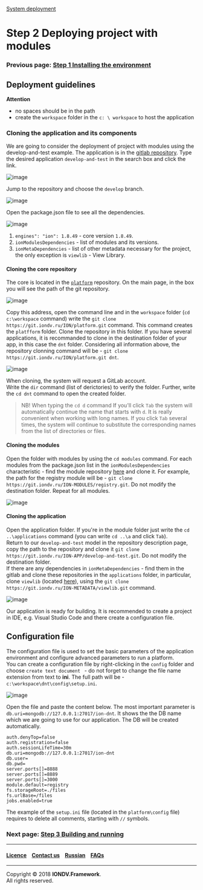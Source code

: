 [System deployment](/docs/en/1_system_deployment/)  
# Step 2 Deploying project with modules
### Previous page: [Step 1 Installing the environment](docs/en/1_system_deployment/step1_installing_environment.md)  
## Deployment guidelines
**Attention**
* no spaces should be in the path
* create the `workspace` folder in the `c: \ workspace` to host the application

### Cloning the application and its components
We are going to consider the deployment of project with modules using the develop-and-test example. The application is in the [gitlab repository](https://git.iondv.ru/dashboard/activity). Type the desired application `develop-and-test` in the search box and click the link.  

![image](/uploads/1b9bf52d24eaf8100cb254adeaebf152/image.png)

Jump to the repository and choose the `develop` branch.

![image](/uploads/c86b66e40ce30345a16b21802db5b00a/image.png)

Open the package.json file to see all the dependencies.

![image](/uploads/d260a01594567e6f03b89f77f6089f65/image.png)  

1. `engines": "ion": 1.8.49` - core version `1.8.49`.
2. `ionModulesDependencies` - list of modules and its versions. 
3. `ionMetaDependencies` - list of other metadata necessary for the project, the only exception is `viewlib` -  View Library.

#### Cloning the core repository  
The core is located in the [`platform`](https://git.iondv.ru/ION/platform) repository. On the main page, in the box you will see the path of the git repository.  

![image](/uploads/f1f838515b040d2a51b933381b320bc1/image.png)

Copy this address, open the command line and in the `workspace` folder (`cd c:\workspace` command) write the `git clone https://git.iondv.ru/ION/platform.git` command. This command creates the `platfform` folder. Сlone the repository in this folder. If you have several applications, it is recommanded to clone in the destination folder of your app, in this case the `dnt` folder. Considering all information above, the repository clonning command will be - `git clone https://git.iondv.ru/ION/platform.git dnt`.


![image](/uploads/d98115b31f107d56f2e6252cec7792f4/image.png)

When cloning, the system will request a GitLab account.  
Write the `dir` command (list of derictories) to verify the folder. Further, write the `cd dnt` command to open the created folder.

> NB! When typing the `cd d` command If you'll click `Tab` the system  will automatically continue the name that starts with `d`. It is really convenient when working with long names. If you click `Tab` several times, the system will continue to substitute the corresponding names from the list of directories or files.

#### Cloning the modules
Open the folder with modules by using the `cd modules` command. For each modules from the package.json list in the `ionModulesDependencies` characteristic - find the module repository [here](https://git.iondv.ru/ION-MODULES) and clone it. For example, the path for the registry module will be - `git clone https://git.iondv.ru/ION-MODULES/registry.git`. Do not modify the destination folder. Repeat for all modules. 

![image](/uploads/ad26180dc09ba123b5595ce04d853492/image.png)

#### Cloning the application
Open the application folder. If you're in the module folder just write the `cd ..\applications` command (you can write `cd ..\a` and click `Tab`).  
Return to our `develop-and-test` model in the repository description page, copy the path to the repository and clone it `git clone https://git.iondv.ru/ION-APP/develop-and-test.git`. Do not modify the destination folder.  
If there are any dependencies in `ionMetaDependencies` - find them in the gitlab and clone these repositories in the `applications` folder, in particular, clone `viewlib` (located [here](https://git.iondv.ru/ION-METADATA/viewlib)), using the `git clone https://git.iondv.ru/ION-METADATA/viewlib.git` command.

![image](/uploads/7f01a3c9ff89d8f4d7b5b162194e5a03/image.png)

Our application is ready for building. It is recommended to create a project in IDE, e.g. Visual Studio Code and there create a configuration file.  


## Configuration file
The configuration file is used to set the basic parameters of the application environment and configure advanced parameters to run a platform.  
You can create a configuration file by right-clicking in the `config` folder and choose `create text document ` - do not forget to change the   file name extension from text to **ini**. The full path will be - `c:\workspace\dnt\config\setup.ini`.  

![image](/uploads/85aceca6619de495c1b6dbfd1edafc40/image.png)

Open the file and paste the content below. The most important parameter is `db.uri=mongodb://127.0.0.1:27017/ion-dnt`. It shows the the DB name which we are going to use for our application. The DB will be created automatically.  

```
auth.denyTop=false
auth.registration=false
auth.sessionLifeTime=30m
db.uri=mongodb://127.0.0.1:27017/ion-dnt
db.user=
db.pwd=
server.ports[]=8888
server.ports[]=8889
server.ports[]=3000
module.default=registry
fs.storageRoot=./files
fs.urlBase=/files
jobs.enabled=true

```
The example of the `setup.ini` file (located in the `platform\config` file) requires to delete all comments, starting with `//` symbols.

### Next page: [Step 3 Building and running](/docs/en/1_system_deployment/step3_building_and_running.md)

--------------------------------------------------------------------------  


 #### [Licence](LICENCE.md) &ensp;  [Contact us](https://iondv.ru/index.html) &ensp;  [Russian](/docs/ru/1_system_deployment/step2_project_with_modules.md)   &ensp; [FAQs](/faqs.md)          



--------------------------------------------------------------------------  

Copyright © 2018 **IONDV.Framework**.  
All rights reserved.  

